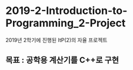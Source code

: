# 2019-2-Introduction-to-Programming_2-Project
2019년 2학기에 진행된 ItP(2)의 자율 프로젝트

## 목표 : 공학용 계산기를 C++로 구현
